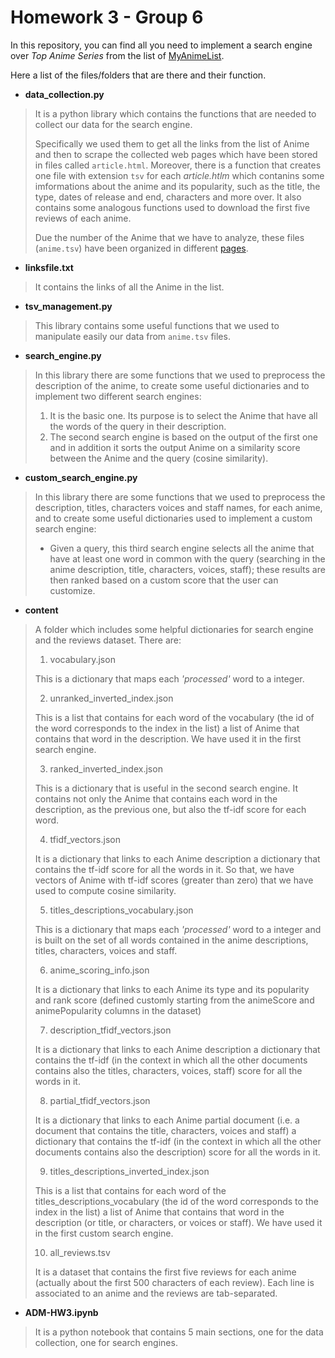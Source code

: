# Homework 3 - Group 6

In this repository, you can find all you need to implement a search engine over *Top Anime Series* from the list of [MyAnimeList](https://myanimelist.net).

Here a list of the files/folders that are there and their function.

* **data_collection.py**
> It is a python library which contains the functions that are needed to collect our data for the search engine. 
> 
> Specifically we used them to get all the links from the list of Anime and then to scrape the collected web pages which have been stored in files called `article.html`. Moreover, there is a function that creates one file with extension `tsv` for each *article.htlm* which contanins some imformations about the anime and its popularity, such as the title, the type, dates of release and end, characters and more over. It also contains some analogous functions used to download the first five reviews of each anime.
>
> Due the number of the Anime that we have to analyze, these files (`anime.tsv`) have been organized in different [pages](https://www.dropbox.com/sh/lfy85uhcojfawee/AAB9s7NzE6FU12ZMs44vyY8Fa?dl=0).
 

- **linksfile.txt**
> It contains the links of all the Anime in the list.

-  **tsv_management.py**
> This library contains some useful functions that we used to manipulate easily our data from `anime.tsv` files.

-  **search_engine.py**
> In this library there are some functions that we used to preprocess the description of the anime, to create some useful dictionaries and to implement two different search engines:
> 1. It is the basic one. Its purpose is to select the Anime that have all the words of the query in their description.
> 2. The second search engine is based on the output of the first one and in addition it sorts the output Anime on a similarity score between the Anime and the query (cosine similarity).

-  **custom_search_engine.py**
> In this library there are some functions that we used to preprocess the description, titles, characters voices and staff names, for each anime, and to create some useful dictionaries used to implement a custom search engine:
> * Given a query, this third search engine selects all the anime that have at least one word in common with the query (searching in the anime description, title, characters, voices, staff); these results are then ranked based on a custom score that the user can customize.

- **content**
> A folder which includes some helpful dictionaries for search engine and the reviews dataset. There are:
>
> 1. vocabulary.json
> 
> This is a dictionary that maps each *'processed'* word to a integer.
>
> 2. unranked_inverted_index.json
> 
> This is a list that contains for each word of the vocabulary (the id of the word corresponds to the index in the list) a list of Anime that contains that word in the description. We have used it in the first search engine.
>
> 3.  ranked_inverted_index.json
> 
> This is a dictionary that is useful in the second search engine. It contains not only the Anime that contains each word in the description, as the previous one, but also the tf-idf score for each word.
>
> 4.  tfidf_vectors.json
> 
> It is a dictionary that links to each Anime description a dictionary that contains the tf-idf score for all the words in it. 
> So that, we have vectors of Anime with tf-idf scores (greater than zero) that we have used to compute cosine similarity.
> 
> 5. titles_descriptions_vocabulary.json
> 
> This is a dictionary that maps each *'processed'* word to a integer and is built on the set of all words contained in the anime descriptions, titles, characters, voices and staff.
>
> 6.  anime_scoring_info.json
> 
> It is a dictionary that links to each Anime its type and its popularity and rank score (defined customly starting from the animeScore and animePopularity columns in the dataset)
> 
> 7.  description_tfidf_vectors.json
> 
> It is a dictionary that links to each Anime description a dictionary that contains the tf-idf (in the context in which all the other documents contains also the titles, characters, voices, staff) score for all the words in it.
> 
> 8.  partial_tfidf_vectors.json
> 
> It is a dictionary that links to each Anime partial document (i.e. a document that contains the title, characters, voices and staff) a dictionary that contains the tf-idf (in the context in which all the other documents contains also the description) score for all the words in it.
> 
> 9.  titles_descriptions_inverted_index.json
> 
> This is a list that contains for each word of the titles_descriptions_vocabulary (the id of the word corresponds to the index in the list) a list of Anime that contains that word in the description (or title, or characters, or voices or staff). We have used it in the first custom search engine.
> 
> 10.  all_reviews.tsv
> 
> It is a dataset that contains the first five reviews for each anime (actually about the first 500 characters of each review). Each line is associated to an anime and the reviews are tab-separated.

 - **ADM-HW3.ipynb**
 > It is a python notebook that contains 5 main sections, one for the data collection, one for search engines.


